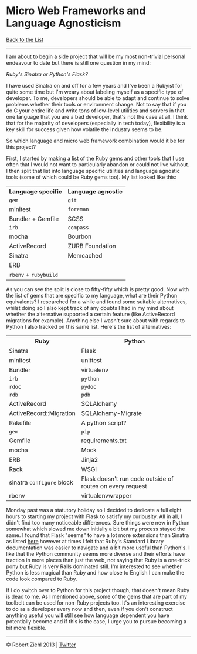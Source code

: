 # Micro Web Frameworks and Language Agnosticism

[Back to the List](https://github.com/rziehl/from_the_terminal)

* * *

I am about to begin a side project that will be my most non-trivial personal
endeavour to date but there is still one question in my mind:

*Ruby's Sinatra or Python's Flask?*

I have used Sinatra on and off for a few years and I've been a Rubyist
for quite some time but I'm weary about labeling myself as a specific type
of developer. To me, developers should be able to adapt and continue to solve
problems whether their tools or environment change. Not to say that if you
do C your entire life and write tons of low-level utilities and servers in
that one language that you are a bad developer, that's not the case at all.
I think that for the majority of developers (especially in tech today),
flexibility is a key skill for success given how volatile the industry seems
to be.

So which language and micro web framework combination would it be for this
project?

First, I started by making a list of the Ruby gems and other tools that I use
often that I would not want to particularly abandon or could not live without.
I then split that list into language specific utilities and
language agnostic tools (some of which could be Ruby gems too). My list looked
like this:

<table>
  <tr>
    <th>Language specific</th>
    <th>Language agnostic</th>
  </tr>
  <tr>
    <td><code>gem</code></td>
    <td><code>git</code></td>
  </tr>
  <tr>
    <td>minitest</td>
    <td><code>foreman</code></td>
  </tr>
  <tr>
    <td>Bundler + Gemfile</td>
    <td>SCSS</td>
  </tr>
  <tr>
    <td><code>irb</code></td>
    <td><code>compass</code></td>
  </tr>
  <tr>
    <td>mocha</td>
    <td>Bourbon</td>
  </tr>
  <tr>
    <td>ActiveRecord</td>
    <td>ZURB Foundation</td>
  </tr>
  <tr>
    <td>Sinatra</td>
    <td>Memcached</td>
  </tr>
  <tr>
    <td>ERB</td>
    <td></td>
  </tr>
  <tr>
    <td><code>rbenv</code> + <code>rubybuild</code></td>
    <td></td>
  </tr>
</table>

As you can see the split is close to fifty-fifty which is pretty good.
Now with the list of gems that are specific to my language, what are their Python
equivalents? I researched for a while and found some suitable alternatives,
whilst doing so I also kept track of any doubts I had in my mind about
whether the alternative supported a certain feature (like ActiveRecord migrations
for example). Anything else I wasn't sure about with regards to Python I also
tracked on this same list. Here's the list of alternatives:

<table>
  <tr>
    <th>Ruby</th>
    <th>Python</th>
  </tr>
  <tr>
    <td>Sinatra</td>
    <td>Flask</td>
  </tr>
  <tr>
    <td>minitest</td>
    <td>unittest</td>
  </tr>
  <tr>
    <td>Bundler</td>
    <td>virtualenv</td>
  </tr>
  <tr>
    <td><code>irb</code></td>
    <td><code>python</code></td>
  </tr>
  <tr>
    <td><code>rdoc</code></td>
    <td><code>pydoc</code></td>
  </tr>
  <tr>
    <td><code>rdb</code></td>
    <td><code>pdb</code></td>
  </tr>
  <tr>
    <td>ActiveRecord</td>
    <td>SQLAlchemy</td>
  </tr>
  <tr>
    <td>ActiveRecord::Migration</td>
    <td>SQLAlchemy-Migrate</td>
  </tr>
  <tr>
    <td>Rakefile</td>
    <td>A python script?</td>
  </tr>
  <tr>
    <td><code>gem</code></td>
    <td><code>pip</code></td>
  </tr>
  <tr>
    <td>Gemfile</td>
    <td>requirements.txt</td>
  </tr>
  <tr>
    <td>mocha</td>
    <td>Mock</td>
  </tr>
  <tr>
    <td>ERB</td>
    <td>Jinja2</td>
  </tr>
  <tr>
    <td>Rack</td>
    <td>WSGI</td>
  </tr>
  <tr>
    <td>sinatra <code>configure</code> block</td>
    <td>Flask doesn't run code outside of routes on every request</td>
  </tr>
  <tr>
    <td>rbenv</td>
    <td>virtualenvwrapper</td>
  </tr>
</table>

Monday past was a statutory holiday so I decided to dedicate a full eight hours
to starting my project with Flask to satisfy my curiousity. All in all, I didn't
find too many noticeable differences. Sure things were new in Python somewhat
which slowed me down initially a bit but my process stayed the same. I found that
Flask "seems" to have a lot more extensions than Sinatra as listed [here](http://flask.pocoo.org/extensions/)
however at times I felt that Ruby's Standard Library documentation was easier to
navigate and a bit more useful than Python's. I like that the Python community
seems more diverse and their efforts have traction in more places than just the
web, not saying that Ruby is a one-trick pony but Ruby is very Rails dominated
still. I'm interested to see whether Python is less magical than Ruby and how close
to English I can make the code look compared to Ruby.

If I do switch over to Python for this project though, that doesn't mean Ruby is dead
to me. As I mentioned above, some of the gems that are part of my toolbelt can
be used for non-Ruby projects too. It's an interesting exercise to do as a
developer every now and then, even if you don't construct anything useful you
will still see how language dependent you have potentially become and if this
is the case, I urge you to pursue becoming a bit more flexible.

* * *

© Robert Ziehl 2013 | [Twitter](https://twitter.com/robziehl)
